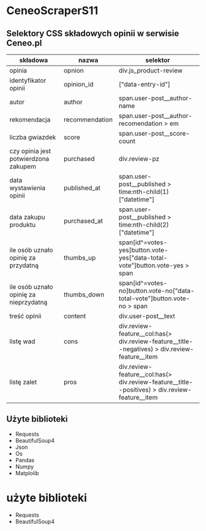 # CeneoScraperS11

## Selektory CSS składowych opinii w serwisie Ceneo.pl

| składowa | nazwa | selektor |
| --- | --- | --- |
| opinia | opnion | div.js\_product-review |
| identyfikator opinii | opinion\_id | ["data-entry-id"] |
| autor | author | span.user-post\_\_author-name |
| rekomendacja | recommendation | span.user-post\_\_author-recomendation \> em |
| liczba gwiazdek | score | span.user-post\_\_score-count |
| czy opinia jest potwierdzona zakupem | purchased | div.review-pz |
| data wystawienia opinii | published\_at | span.user-post\_\_published \> time:nth-child(1)["datetime"] |
| data zakupu produktu | purchased\_at | span.user-post\_\_published \> time:nth-child(2)["datetime"] |
| ile osób uznało opinię za przydatną | thumbs\_up | span[id^=votes-yes]button.vote-yes["data-total-vote"]button.vote-yes \> span |
| ile osób uznało opinię za nieprzydatną | thumbs\_down | span[id^=votes-no]button.vote-no["data-total-vote"]button.vote-no \> span |
| treść opinii | content | div.user-post\_\_text |
| listę wad | cons | div.review-feature\_\_col:has(\> div.review-feature\_\_title--negatives) \> div.review-feature\_\_item |
| listę zalet | pros | div.review-feature\_\_col:has(\> div.review-feature\_\_title--positives) \> div.review-feature\_\_item |

## Użyte biblioteki
- Requests
- BeautifulSoup4
- Json
- Os
- Pandas
- Numpy
- Matplolib


# użyte biblioteki
- Requests
- BeautifulSoup4
